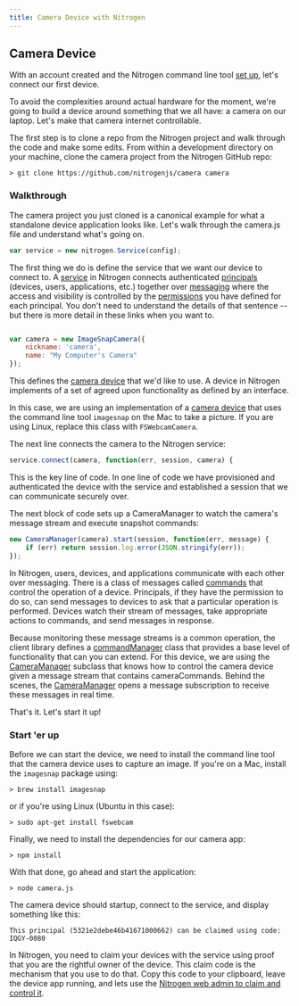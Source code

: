 ```yaml
---
title: Camera Device with Nitrogen
---
```


## Camera Device

With an account created and the Nitrogen command line tool [set up](setup.md), let's connect our first device.

To avoid the complexities around actual hardware for the moment, we're going to build a device around something that we all have: a camera on our laptop.  Let's make that camera internet controllable.

The first step is to clone a repo from the Nitrogen project and walk through the code and make some edits. From within a development directory on your machine, clone the camera project from the Nitrogen GitHub repo:

`> git clone https://github.com/nitrogenjs/camera camera`

### Walkthrough

The camera project you just cloned is a canonical example for what a standalone device application looks like. Let's walk through the camera.js file and understand what's going on.

```javascript
var service = new nitrogen.Service(config);
```

The first thing we do is define the service that we want our device to connect to.  A [service](/docs/concepts/service.html) in Nitrogen connects authenticated [principals](/docs/concepts/principals.html) (devices, users, applications, etc.) together over [messaging](/docs/concepts/messages.html) where the access and visibility is controlled by the [permissions](/docs/concepts/permissions.html) you have defined for each principal.  You don't need to understand the details of that sentence -- but there is more detail in these links when you want to.

```javascript

var camera = new ImageSnapCamera({
    nickname: 'camera',
    name: "My Computer's Camera"
});

```

This defines the [camera device](/docs/devices/camera.html) that we'd like to use.  A device in Nitrogen implements of a set of agreed upon functionality as defined by an interface.

In this case, we are using an implementation of a [camera device](/docs/devices/camera.html) that uses the command line tool `imagesnap` on the Mac to take a picture. If you are using Linux, replace this class with `FSWebcamCamera`.

The next line connects the camera to the Nitrogen service:

```javascript
service.connect(camera, function(err, session, camera) {
```

This is the key line of code.  In one line of code we have provisioned and authenticated the device with the service and established a session that we can communicate securely over.

The next block of code sets up a CameraManager to watch the camera's message stream and execute snapshot commands:

```javascript
new CameraManager(camera).start(session, function(err, message) {
    if (err) return session.log.error(JSON.stringify(err));
});
```

In Nitrogen, users, devices, and applications communicate with each other over messaging. There is a class of messages called [commands](/docs/concepts/commands.html) that control the operation of a device. Principals, if they have the permission to do so, can send messages to devices to ask that a particular operation is performed. Devices watch their stream of messages, take appropriate actions to commands, and send messages in response.

Because monitoring these message streams is a common operation, the client library defines a [commandManager](/docs/nitrogen/commandManager.html) class that provides a base level of functionality that can you can extend. For this device, we are using the [CameraManager](/docs/managers/cameraManager.html) subclass that knows how to control the camera device given a message stream that contains cameraCommands.  Behind the scenes, the [CameraManager](/docs/managers/cameraManager.html) opens a message subscription to receive these messages in real time.

That's it.  Let's start it up!

### Start 'er up

Before we can start the device, we need to install the command line tool that the camera device uses to capture an image.  If you're on a Mac, install the `imagesnap` package using:

`> brew install imagesnap`

or if you're using Linux (Ubuntu in this case):

`> sudo apt-get install fswebcam`

Finally, we need to install the dependencies for our camera app:

`> npm install`

With that done, go ahead and start the application:

`> node camera.js`

The camera device should startup, connect to the service, and display something like this:

```
This principal (5321e2debe46b41671000662) can be claimed using code: IQGY-0080
```

In Nitrogen, you need to claim your devices with the service using proof that you are the rightful owner of the device.  This claim code is the mechanism that you use to do that.  Copy this code to your clipboard, leave the device app running, and lets use the [Nitrogen web admin to claim and control it](admin.html).